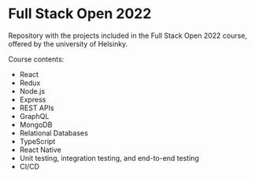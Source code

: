 # Full Stack Open 2022

Repository with the projects included in the Full Stack Open 2022 course, offered by the university of Helsinky.

Course contents:

- React
- Redux
- Node.js
- Express
- REST APIs
- GraphQL
- MongoDB
- Relational Databases
- TypeScript
- React Native
- Unit testing, integration testing, and end-to-end testing
- CI/CD
